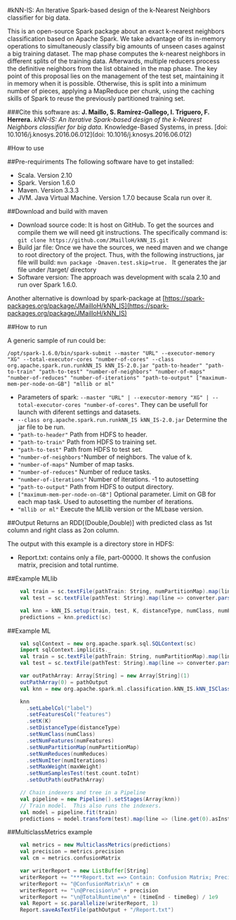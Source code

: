 #kNN-IS: An Iterative Spark-based design of the k-Nearest Neighbors classifier for big data.

This is an open-source Spark package about an exact k-nearest neighbors classification based on Apache Spark. We take advantage of its in-memory operations to simultaneously classify big amounts of unseen cases against a big training dataset. The map phase computes the k-nearest neighbors in different splits of the training data. Afterwards, multiple reducers process the definitive neighbors from the list obtained in the map phase. The key point of this proposal lies on the management of the test set, maintaining it in memory when it is possible. Otherwise, this is split into a minimum number of pieces, applying a MapReduce per chunk, using the caching skills of Spark to reuse the previously partitioned training set. 

###Cite this software as:
 **J. Maillo, S. Ramírez-Gallego, I. Triguero, F. Herrera.** _kNN-IS: An Iterative Spark-based design of the k-Nearest Neighbors classifier for big data._ Knowledge-Based Systems, in press. [doi: 10.1016/j.knosys.2016.06.012](doi: 10.1016/j.knosys.2016.06.012)





#How to use

##Pre-requiriments
The following software have to get installed:
- Scala. Version 2.10
- Spark. Version 1.6.0
- Maven. Version 3.3.3
- JVM. Java Virtual Machine. Version 1.7.0 because Scala run over it.

##Download and build with maven
- Download source code: It is host on GitHub. To get the sources and compile them we will need git instructions. The specifically command is:
```git clone https://github.com/JMailloH/kNN_IS.git ```
- Build jar file: Once we have the sources, we need maven and we change to root directory of the project. Thus, with the following instructions, jar file will build:
```mvn package -Dmaven.test.skip=true. ```
It generates the jar file under /target/ directory
- Software version: The approach was development with scala 2.10 and run over Spark 1.6.0.

Another alternative is download by spark-package at [https://spark-packages.org/package/JMailloH/kNN_IS](https://spark-packages.org/package/JMailloH/kNN_IS)


##How to run

A generic sample of run could be: 

```/opt/spark-1.6.0/bin/spark-submit --master "URL" --executor-memory "XG" --total-executor-cores "number-of-cores" --class org.apache.spark.run.runkNN_IS kNN_IS-2.0.jar "path-to-header" "path-to-train" "path-to-test" "number-of-neighbors" "number-of-maps" "number-of-reduces" "number-of-iterations" "path-to-output" ["maximum-mem-per-node-on-GB"] "mllib or ml"```

- Parameters of spark: ```--master "URL" | --executor-memory "XG" | --total-executor-cores "number-of-cores"```. They can be usefull for launch with diferent settings and datasets.
- ```--class org.apache.spark.run.runkNN_IS kNN_IS-2.0.jar``` Determine the jar file to be run.
- ```"path-to-header"``` Path from HDFS to header.
- ```"path-to-train"``` Path from HDFS to training set.
- ```"path-to-test"``` Path from HDFS to test set.
- ```"number-of-neighbors"```Number of neighbors. The value of k.
- ```"number-of-maps"``` Number of map tasks.
- ```"number-of-reduces"``` Number of reduce tasks.
- ```"number-of-iterations"``` Number of iterations. -1 to autosetting
- ```"path-to-output"``` Path from HDFS to output directory. 
- ```["maximum-mem-per-node-on-GB"]``` Optional parameter. Limit on GB for each map task. Used to autosetting the number of iterations.
- ```"mllib or ml"``` Execute the MLlib version or the MLbase version.

##Output
Returns an RDD[(Double,Double)] with predicted class as 1st column and right class as 2on column.

The output with this example is a directory store in HDFS:
 - Report.txt: contains only a file, part-00000. It shows the confusion matrix, precision and total runtime.
 
##Example MLlib

```scala
    val train = sc.textFile(pathTrain: String, numPartitionMap).map(line => converter.parserToLabeledPoint(line)).persist
    val test = sc.textFile(pathTest: String).map(line => converter.parserToLabeledPoint(line)).persist

    val knn = kNN_IS.setup(train, test, K, distanceType, numClass, numFeatures, numPartitionMap, numReduces, numIterations, maxWeight)
    predictions = knn.predict(sc)
```

##Example ML

```scala
    val sqlContext = new org.apache.spark.sql.SQLContext(sc)
    import sqlContext.implicits._
    val train = sc.textFile(pathTrain: String, numPartitionMap).map(line => converter.parserToLabeledPoint(line)).toDF().persist
    val test = sc.textFile(pathTest: String).map(line => converter.parserToLabeledPoint(line)).toDF().persist

    var outPathArray: Array[String] = new Array[String](1)
    outPathArray(0) = pathOutput
    val knn = new org.apache.spark.ml.classification.kNN_IS.kNN_ISClassifier()

    knn
      .setLabelCol("label")
      .setFeaturesCol("features")
      .setK(K)
      .setDistanceType(distanceType)
      .setNumClass(numClass)
      .setNumFeatures(numFeatures)
      .setNumPartitionMap(numPartitionMap)
      .setNumReduces(numReduces)
      .setNumIter(numIterations)
      .setMaxWeight(maxWeight)
      .setNumSamplesTest(test.count.toInt)
      .setOutPath(outPathArray)

    // Chain indexers and tree in a Pipeline
    val pipeline = new Pipeline().setStages(Array(knn))
    // Train model.  This also runs the indexers.
    val model = pipeline.fit(train)
    predictions = model.transform(test).map(line => (line.get(0).asInstanceOf[Number].doubleValue(), line.get(1).asInstanceOf[Number].doubleValue()))
```

##MulticlassMetrics example

```scala
    val metrics = new MulticlassMetrics(predictions)
    val precision = metrics.precision
    val cm = metrics.confusionMatrix

    var writerReport = new ListBuffer[String]
    writerReport += "***Report.txt ==> Contain: Confusion Matrix; Precision; Total Runtime***\n"
    writerReport += "@ConfusionMatrix\n" + cm
    writerReport += "\n@Precision\n" + precision
    writerReport += "\n@TotalRuntime\n" + (timeEnd - timeBeg) / 1e9
    val Report = sc.parallelize(writerReport, 1)
    Report.saveAsTextFile(pathOutput + "/Report.txt")
```
